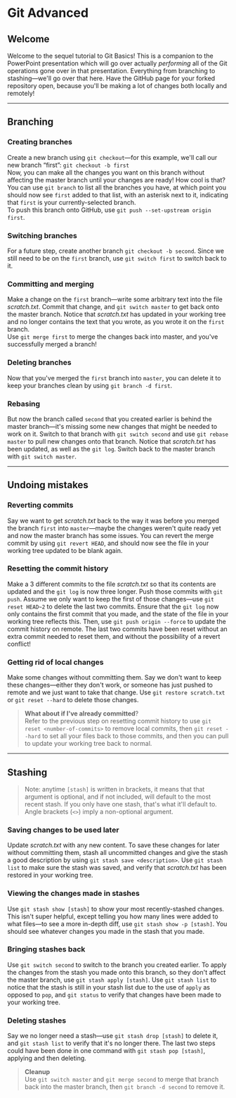 # Git Advanced
## Welcome
Welcome to the sequel tutorial to Git Basics! This is a companion to the PowerPoint presentation which will go over actually _performing_ all of the Git operations gone over in that presentation. Everything from branching to stashing—we'll go over that here. Have the GitHub page for your forked repository open, because you'll be making a lot of changes both locally and remotely!

---

## Branching
### Creating branches
Create a new branch using `git checkout`—for this example, we'll call our new branch “first”: `git checkout -b first`<br>
Now, you can make all the changes you want on this branch without affecting the master branch until your changes are ready! How cool is that? You can use `git branch` to list all the branches you have, at which point you should now see `first` added to that list, with an asterisk next to it, indicating that `first` is your currently-selected branch.<br>To push this branch onto GitHub, use `git push --set-upstream origin first`.

### Switching branches
For a future step, create another branch `git checkout -b second`. Since we still need to be on the `first` branch, use `git switch first` to switch back to it.

### Committing and merging
Make a change on the `first` branch—write some arbitrary text into the file _scratch.txt_. Commit that change, and `git switch master` to get back onto the master branch. Notice that _scratch.txt_ has updated in your working tree and no longer contains the text that you wrote, as you wrote it on the `first` branch.<br>Use `git merge first` to merge the changes back into master, and you've successfully merged a branch!

### Deleting branches
Now that you've merged the `first` branch into `master`, you can delete it to keep your branches clean by using `git branch -d first`.

### Rebasing
But now the branch called `second` that you created earlier is behind the master branch—it's missing some new changes that might be needed to work on it. Switch to that branch with `git switch second` and use `git rebase master` to pull new changes onto that branch. Notice that _scratch.txt_ has been updated, as well as the `git log`. Switch back to the master branch with `git switch master`.

---

## Undoing mistakes
### Reverting commits
Say we want to get _scratch.txt_ back to the way it was before you merged the branch `first` into `master`—maybe the changes weren't quite ready yet and now the master branch has some issues. You can revert the merge commit by using `git revert HEAD`, and should now see the file in your working tree updated to be blank again.

### Resetting the commit history
Make a 3 different commits to the file _scratch.txt_ so that its contents are updated and the `git log` is now three longer. Push those commits with `git push`. Assume we only want to keep the first of those changes—use `git reset HEAD~2` to delete the last two commits. Ensure that the `git log` now only contains the first commit that you made, and the state of the file in your working tree reflects this. Then, use `git push origin --force` to update the commit history on remote. The last two commits have been reset without an extra commit needed to reset them, and without the possibility of a revert conflict!

### Getting rid of local changes
Make some changes without committing them. Say we don't want to keep these changes—either they don't work, or someone has just pushed to remote and we just want to take that change. Use `git restore scratch.txt` or `git reset --hard` to delete those changes.<br>
> **What about if I've already committed**?<br>
Refer to the previous step on resetting commit history to use `git reset <number-of-commits>` to remove local commits, then `git reset --hard` to set all your files back to those commits, and then you can pull to update your working tree back to normal.

---

## Stashing
> Note: anytime `[stash]` is written in brackets, it means that that argument is optional, and if not included, will default to the most recent stash. If you only have one stash, that's what it'll default to. Angle brackets (`<>`) imply a non-optional argument.
### Saving changes to be used later
Update _scratch.txt_ with any new content. To save these changes for later without committing them, stash all uncommitted changes and give the stash a good description by using `git stash save <description>`. Use `git stash list` to make sure the stash was saved, and verify that _scratch.txt_ has been restored in your working tree.

### Viewing the changes made in stashes
Use `git stash show [stash]` to show your most recently-stashed changes. This isn't super helpful, except telling you how many lines were added to what files—to see a more in-depth diff, use `git stash show -p [stash]`. You should see whatever changes you made in the stash that you made.

### Bringing stashes back
Use `git switch second` to switch to the branch you created earlier. To apply the changes from the stash you made onto this branch, so they don't affect the master branch, use `git stash apply [stash]`. Use `git stash list` to notice that the stash is still in your stash list due to the use of `apply` as opposed to `pop`, and `git status` to verify that changes have been made to your working tree.

### Deleting stashes
Say we no longer need a stash—use `git stash drop [stash]` to delete it, and `git stash list` to verify that it's no longer there. The last two steps could have been done in one command with `git stash pop [stash]`, applying and then deleting.

> **Cleanup**<br>
> Use `git switch master` and `git merge second` to merge that branch back into the master branch, then `git branch -d second` to remove it.

